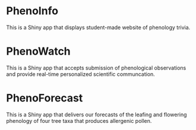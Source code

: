 # PhenoInfo
This is a Shiny app that displays student-made website of phenology trivia.

# PhenoWatch

This is a Shiny app that accepts submission of phenological observations and provide real-time personalized scientific communcation.

# PhenoForecast

This is a Shiny app that delivers our forecasts of the leafing and flowering phenology of four tree taxa that produces allergenic pollen.
